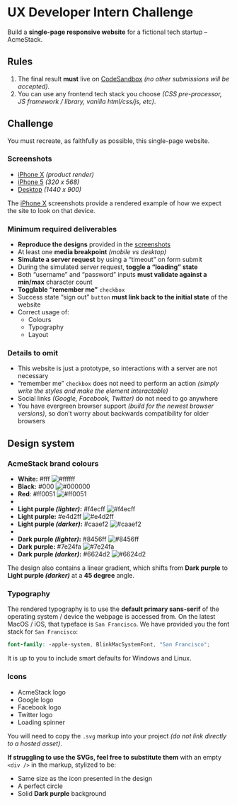 # UX Developer Intern Challenge

Build a **single-page responsive website** for a fictional tech startup – AcmeStack.

## Rules

1. The final result **must** live on [CodeSandbox](https://codesandbox.io/) _(no other submissions will be accepted)_.
2. You can use any frontend tech stack you choose _(CSS pre-processor, JS framework / library, vanilla html/css/js, etc)_.

## Challenge

You must recreate, as faithfully as possible, this single-page website.

### Screenshots

- [iPhone X](screenshots/iphone-x) _(product render)_
- [iPhone 5](screenshots/iphone-5) _(320 x 568)_
- [Desktop](screenshots/desktop) _(1440 x 900)_

The [iPhone X](screenshots/iphone-x) screenshots provide a rendered example of how we expect the site to look on that device.

### Minimum required deliverables

- **Reproduce the designs** provided in the [screenshots](screenshots)
- At least one **media breakpoint** _(mobile vs desktop)_
- **Simulate a server request** by using a “timeout” on form submit
- During the simulated server request, **toggle a “loading” state**
- Both “username” and “password” inputs **must validate against a min/max** character count
- **Togglable “remember me”** `checkbox`
- Success state “sign out” `button` **must link back to the initial state** of the website
- Correct usage of:
  - Colours
  - Typography
  - Layout

### Details to omit

- This website is just a prototype, so interactions with a server are not necessary
- “remember me” `checkbox` does not need to perform an action _(simply write the styles and make the element interactable)_
- Social links _(Google, Facebook, Twitter)_ do not need to go anywhere
- You have evergreen browser support _(build for the newest browser versions)_, so don’t worry about backwards compatibility for older browsers

## Design system

### AcmeStack brand colours

- **White:** #fff ![#ffffff](https://placehold.it/14/ffffff/000000?text=+)
- **Black:** #000 ![#000000](https://placehold.it/14/000000/000000?text=+)
- **Red**: #ff0051 ![#ff0051](https://placehold.it/14/ff0051/000000?text=+)
-
- **Light purple _(lighter)_:** #f4ecff ![#f4ecff](https://placehold.it/14/f4ecff/000000?text=+)
- **Light purple:** #e4d2ff ![#e4d2ff](https://placehold.it/14/e4d2ff/000000?text=+)
- **Light purple _(darker)_:** #caaef2 ![#caaef2](https://placehold.it/14/caaef2/000000?text=+)
-
- **Dark purple _(lighter)_:** #8456ff ![#8456ff](https://placehold.it/14/8456ff/000000?text=+)
- **Dark purple:** #7e24fa ![#7e24fa](https://placehold.it/14/7e24fa/000000?text=+)
- **Dark purple _(darker)_:** #6624d2 ![#6624d2](https://placehold.it/14/6624d2/000000?text=+)

The design also contains a linear gradient, which shifts from **Dark purple** to **Light purple _(darker)_** at a **45 degree** angle.

### Typography

The rendered typography is to use the **default primary sans-serif** of the operating system / device the webpage is accessed from. On the latest MacOS / iOS, that typeface is `San Francisco`. We have provided you the font stack for `San Francisco`:

```scss
font-family: -apple-system, BlinkMacSystemFont, "San Francisco";
```

It is up to you to include smart defaults for Windows and Linux.

### Icons

- AcmeStack logo
- Google logo
- Facebook logo
- Twitter logo
- Loading spinner

You will need to copy the `.svg` markup into your project _(do not link directly to a hosted asset)_.

**If struggling to use the SVGs, feel free to substitute them** with an empty `<div />` in the markup, stylized to be:

- Same size as the icon presented in the design
- A perfect circle
- Solid **Dark purple** background

